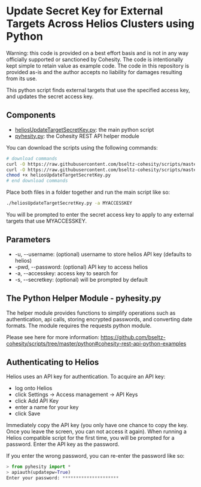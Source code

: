 # Update Secret Key for External Targets Across Helios Clusters using Python

Warning: this code is provided on a best effort basis and is not in any way officially supported or sanctioned by Cohesity. The code is intentionally kept simple to retain value as example code. The code in this repository is provided as-is and the author accepts no liability for damages resulting from its use.

This python script finds external targets that use the specified access key, and updates the secret access key.

## Components

* [heliosUpdateTargetSecretKey.py](https://raw.githubusercontent.com/bseltz-cohesity/scripts/master/python/heliosUpdateTargetSecretKey/heliosUpdateTargetSecretKey.py): the main python script
* [pyhesity.py](https://raw.githubusercontent.com/bseltz-cohesity/scripts/master/python/pyhesity/pyhesity.py): the Cohesity REST API helper module

You can download the scripts using the following commands:

```bash
# download commands
curl -O https://raw.githubusercontent.com/bseltz-cohesity/scripts/master/python/heliosUpdateTargetSecretKey/heliosUpdateTargetSecretKey.py
curl -O https://raw.githubusercontent.com/bseltz-cohesity/scripts/master/python/pyhesity.py
chmod +x heliosUpdateTargetSecretKey.py
# end download commands
```

Place both files in a folder together and run the main script like so:

```bash
./heliosUpdateTargetSecretKey.py -a MYACCESSKEY
```

You will be prompted to enter the secret access key to apply to any external targets that use MYACCESSKEY.

## Parameters

* -u, --username: (optional) username to store helios API key (defaults to helios)
* -pwd, --password: (optional) API key to access helios
* -a, --accesskey: access key to search for
* -s, --secretkey: (optional) will be prompted by default

## The Python Helper Module - pyhesity.py

The helper module provides functions to simplify operations such as authentication, api calls, storing encrypted passwords, and converting date formats. The module requires the requests python module.

Please see here for more information: <https://github.com/bseltz-cohesity/scripts/tree/master/python#cohesity-rest-api-python-examples>

## Authenticating to Helios

Helios uses an API key for authentication. To acquire an API key:

* log onto Helios
* click Settings -> Access management -> API Keys
* click Add API Key
* enter a name for your key
* click Save

Immediately copy the API key (you only have one chance to copy the key. Once you leave the screen, you can not access it again). When running a Helios compatible script for the first time, you will be prompted for a password. Enter the API key as the password.

If you enter the wrong password, you can re-enter the password like so:

```python
> from pyhesity import *
> apiauth(updatepw=True)
Enter your password: *********************
```
